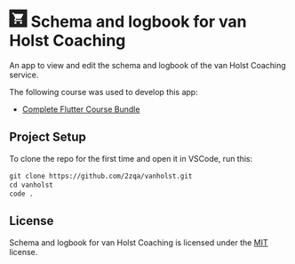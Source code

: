 # <img src="/assets/app-icon.png" height="32px" width="32px" alt="App icon"></img> Schema and logbook for van Holst Coaching

An app to view and edit the schema and logbook of the van Holst Coaching service.

The following course was used to develop this app:

- [Complete Flutter Course Bundle](https://codewithandrea.com/courses/complete-flutter-bundle/)

## Project Setup

To clone the repo for the first time and open it in VSCode, run this:

```
git clone https://github.com/2zqa/vanholst.git
cd vanholst
code .
```

## License

Schema and logbook for van Holst Coaching is licensed under the [MIT](LICENSE) license.
